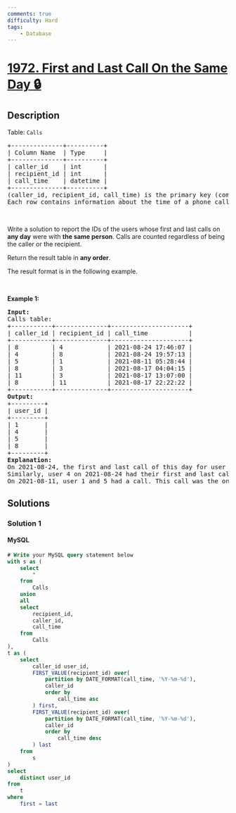 ```yaml
---
comments: true
difficulty: Hard
tags:
    - Database
---
```


<!-- problem:start -->

# [1972. First and Last Call On the Same Day 🔒](https://leetcode.com/problems/first-and-last-call-on-the-same-day)

## Description

<!-- description:start -->

<p>Table: <code>Calls</code></p>

<pre>
+--------------+----------+
| Column Name  | Type     |
+--------------+----------+
| caller_id    | int      |
| recipient_id | int      |
| call_time    | datetime |
+--------------+----------+
(caller_id, recipient_id, call_time) is the primary key (combination of columns with unique values) for this table.
Each row contains information about the time of a phone call between caller_id and recipient_id.
</pre>

<p>&nbsp;</p>

<p>Write a solution to report the IDs of the users whose first and last calls on <strong>any day</strong> were with <strong>the same person</strong>. Calls are counted regardless of being the caller or the recipient.</p>

<p>Return the result table in <strong>any order</strong>.</p>

<p>The&nbsp;result format is in the following example.</p>

<p>&nbsp;</p>
<p><strong class="example">Example 1:</strong></p>

<pre>
<strong>Input:</strong> 
Calls table:
+-----------+--------------+---------------------+
| caller_id | recipient_id | call_time           |
+-----------+--------------+---------------------+
| 8         | 4            | 2021-08-24 17:46:07 |
| 4         | 8            | 2021-08-24 19:57:13 |
| 5         | 1            | 2021-08-11 05:28:44 |
| 8         | 3            | 2021-08-17 04:04:15 |
| 11        | 3            | 2021-08-17 13:07:00 |
| 8         | 11           | 2021-08-17 22:22:22 |
+-----------+--------------+---------------------+
<strong>Output:</strong> 
+---------+
| user_id |
+---------+
| 1       |
| 4       |
| 5       |
| 8       |
+---------+
<strong>Explanation:</strong> 
On 2021-08-24, the first and last call of this day for user 8 was with user 4. User 8 should be included in the answer.
Similarly, user 4 on 2021-08-24 had their first and last call with user 8. User 4 should be included in the answer.
On 2021-08-11, user 1 and 5 had a call. This call was the only call for both of them on this day. Since this call is the first and last call of the day for both of them, they should both be included in the answer.
</pre>

<!-- description:end -->

## Solutions

<!-- solution:start -->

### Solution 1

<!-- tabs:start -->

#### MySQL

```sql
# Write your MySQL query statement below
with s as (
    select
        *
    from
        Calls
    union
    all
    select
        recipient_id,
        caller_id,
        call_time
    from
        Calls
),
t as (
    select
        caller_id user_id,
        FIRST_VALUE(recipient_id) over(
            partition by DATE_FORMAT(call_time, '%Y-%m-%d'),
            caller_id
            order by
                call_time asc
        ) first,
        FIRST_VALUE(recipient_id) over(
            partition by DATE_FORMAT(call_time, '%Y-%m-%d'),
            caller_id
            order by
                call_time desc
        ) last
    from
        s
)
select
    distinct user_id
from
    t
where
    first = last
```

<!-- tabs:end -->

<!-- solution:end -->

<!-- problem:end -->
